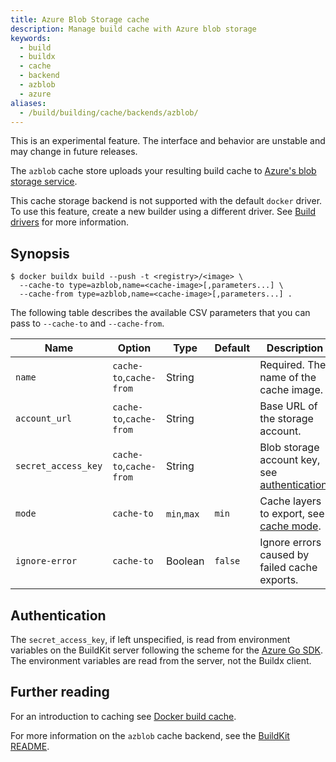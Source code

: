 ```yaml
---
title: Azure Blob Storage cache
description: Manage build cache with Azure blob storage
keywords:
  - build
  - buildx
  - cache
  - backend
  - azblob
  - azure
aliases:
  - /build/building/cache/backends/azblob/
---
```


This is an experimental feature. The interface and behavior are unstable and
may change in future releases.

The `azblob` cache store uploads your resulting build cache to
[Azure's blob storage service](https://azure.microsoft.com/en-us/services/storage/blobs/).

This cache storage backend is not supported with the default `docker` driver.
To use this feature, create a new builder using a different driver. See
[Build drivers](/manuals/build/builders/drivers/_index.md) for more information.

## Synopsis

```console
$ docker buildx build --push -t <registry>/<image> \
  --cache-to type=azblob,name=<cache-image>[,parameters...] \
  --cache-from type=azblob,name=<cache-image>[,parameters...] .
```

The following table describes the available CSV parameters that you can pass to
`--cache-to` and `--cache-from`.

| Name                | Option                  | Type        | Default | Description                                        |
| ------------------- | ----------------------- | ----------- | ------- | -------------------------------------------------- |
| `name`              | `cache-to`,`cache-from` | String      |         | Required. The name of the cache image.             |
| `account_url`       | `cache-to`,`cache-from` | String      |         | Base URL of the storage account.                   |
| `secret_access_key` | `cache-to`,`cache-from` | String      |         | Blob storage account key, see [authentication][1]. |
| `mode`              | `cache-to`              | `min`,`max` | `min`   | Cache layers to export, see [cache mode][2].       |
| `ignore-error`      | `cache-to`              | Boolean     | `false` | Ignore errors caused by failed cache exports.      |

[1]: #authentication
[2]: _index.md#cache-mode

## Authentication

The `secret_access_key`, if left unspecified, is read from environment variables
on the BuildKit server following the scheme for the
[Azure Go SDK](https://docs.microsoft.com/en-us/azure/developer/go/azure-sdk-authentication).
The environment variables are read from the server, not the Buildx client.

## Further reading

For an introduction to caching see [Docker build cache](../_index.md).

For more information on the `azblob` cache backend, see the
[BuildKit README](https://github.com/moby/buildkit#azure-blob-storage-cache-experimental).
